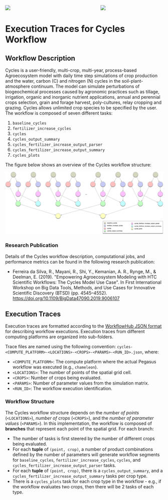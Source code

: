 <img src="https://workflowhub.org/assets/images/logo-horizontal.png" width="300" />
<img src="https://pegasus.isi.edu/wordpress/wp-content/uploads/2015/12/logo-dark.png" width=200 style="float: right" />

# Execution Traces for Cycles Workflow

## Workflow Description

Cycles is a user-friendly, multi-crop, multi-year, process-based Agroecosystem
model with daily time step simulations of crop production and the water, carbon
(C) and nitrogen (N) cycles in the soil-plant-atmosphere continuum. The model
can simulate perturbations of biogeochemical processes caused by agronomic
practices such as tillage, irrigation, organic and inorganic nutrient
applications, annual and perennial crops selection, grain and forage harvest,
poly-cultures, relay cropping and grazing. Cycles allows unlimited crop species
to be specified by the user. The workflow is composed of seven different tasks:

  1. `baseline_cycles`
  2. `fertilizer_increase_cycles`
  3. `cycles`
  4. `cycles_output_summary`
  5. `cycles_fertilizer_increase_output_parser`
  6. `cycles_fertilizer_increase_output_summary`
  7. `cycles_plots`

The figure below shows an overview of the Cycles workflow structure:

<img src="docs/images/cycles.png?raw=true" width="750">

### Research Publication

Details of the Cycles workflow description, computational jobs, and
performance metrics can be found in the following research publication:

- Ferreira da Silva, R., Mayani, R., Shi, Y., Kemanian, A. R., Rynge, M., & Deelman, E. (2019). "Empowering Agroecosystem Modeling with HTC Scientific Workflows: The Cycles Model Use Case". In First International Workshop on Big Data Tools, Methods, and Use Cases for Innovative Scientific Discovery (BTSD) (pp. 4545–4552). https://doi.org/10.1109/BigData47090.2019.9006107

## Execution Traces

Execution traces are formatted according to the
[WorkflowHub JSON format](https://github.com/workflowhub/workflow-schema)
for describing workflow executions. Execution traces from different
computing platforms are organized into sub-folders.

Trace files are named using the following convention:
`cycles-<COMPUTE_PLATFORM>-<LOCATIONS>-<CROPS>-<PARAMS>-<RUN_ID>.json`, where:

- `<COMPUTE_PLATFORM>`: The compute platform where the actual Pegasus workflow
  was executed (e.g., `chameleon`).
- `<LOCATIONS>`: The number of points of the spatial grid cell.
- `<CROPS>`: Number of crops being evaluated.
- `<PARAMS>`: Number of parameter values from the simulation matrix.
- `<RUN_ID>`: The workflow execution identification.

### Workflow Structure

The Cycles workflow structure depends on the _number of points_ (`<LOCATIONS>`),
_number of crops_ (`<CROPS>`), and the _number of parameter values_
(`<PARAMS>`). In this implementation, the workflow is composed of **branches**
that represent each point of the spatial grid. For each branch:

- The number of tasks is first steered by the number of different crops being
  evaluated.
- For each **tuple** of `(point, crop)`, a number of product combinations
  defined by the number of parameters will generate workflow segments for
  `baseline_cycles`, `fertilizer_increase_cycles`, `cycles`, and
  `cycles_fertilizer_increase_output_parser` tasks.
- For each **tuple** of `(point, crop)`, there is a `cycles_output_summary`,
  and a `cycles_fertilizer_increase_output_summary` tasks per crop type.
- There is a `cycles_plots` task for each crop type in the workflow - e.g.,
  if the workflow evaluates two crops, then there will be 2 tasks of each type.
